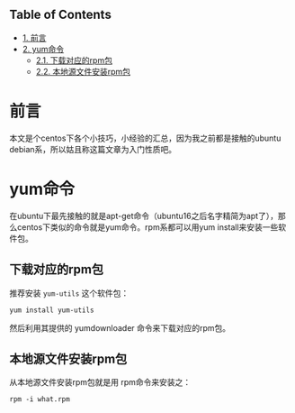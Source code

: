 <nav id="table-of-contents">
<h2>Table of Contents</h2>
<div id="text-table-of-contents">
<ul>
<li><a href="#orgheadline1">1. 前言</a></li>
<li><a href="#orgheadline4">2. yum命令</a>
<ul>
<li><a href="#orgheadline2">2.1. 下载对应的rpm包</a></li>
<li><a href="#orgheadline3">2.2. 本地源文件安装rpm包</a></li>
</ul>
</li>
</ul>
</div>
</nav>


# 前言<a id="orgheadline1"></a>

本文是个centos下各个小技巧，小经验的汇总，因为我之前都是接触的ubuntu debian系，所以姑且称这篇文章为入门性质吧。

# yum命令<a id="orgheadline4"></a>

在ubuntu下最先接触的就是apt-get命令（ubuntu16之后名字精简为apt了），那么centos下类似的命令就是yum命令。rpm系都可以用yum install来安装一些软件包。

## 下载对应的rpm包<a id="orgheadline2"></a>

推荐安装 `yum-utils` 这个软件包：

    yum install yum-utils

然后利用其提供的 yumdownloader 命令来下载对应的rpm包。

## 本地源文件安装rpm包<a id="orgheadline3"></a>

从本地源文件安装rpm包就是用 rpm命令来安装之：

    rpm -i what.rpm
